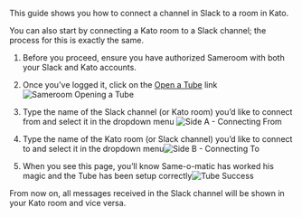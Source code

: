 This guide shows you how to connect a channel in Slack to a room in Kato. 

You can also start by connecting a Kato room to a Slack channel; the process for this is exactly the same.

1. Before you proceed, ensure you have authorized Sameroom with both your Slack and Kato accounts.

2. Once you've logged it, click on the <a href="https://sameroom.io/open-a-tube" target="_blank">Open a Tube</a> link![Sameroom Opening a Tube](https://in.kato.im/e021132e67acf994d191a885ced37b56ca5155564db4a5d9d30146245ce6252/Sameroom%20Open%20Tube.png)


3. Type the name of the Slack channel (or Kato room) you’d like to connect from and select it in the dropdown menu
![Side A - Connecting From](https://in.kato.im/92a0ee76d12d66d157ac423ded74b505d7f6346a51078597f66cd88080b217db/Sameroom%20Create%20Tube%20Side%20A%20copy.png)

4. Type the name of the Kato room (or Slack channel) you’d like to connect to and select it in the dropdown menu![Side B - Connecting To](https://in.kato.im/c4165374685fbc568c4ce5978ef1cbe531b1e5538df511480af925034d7308c/Sameroom%20Create%20Tube%20Side%20B%20copy.png)

5. When you see this page, you’ll know Same-o-matic has worked his magic and the Tube has been setup correctly![Tube Success](https://in.kato.im/da81ceb3571dea089893f1e1d921494d7c27e9073e7ead38704c0f6b19d9e49a/Sameroom%20Slack%20to%20Kato%20Tube%20Success%20copy.png)

From now on, all messages received in the Slack channel will be shown in your Kato room and vice versa.

